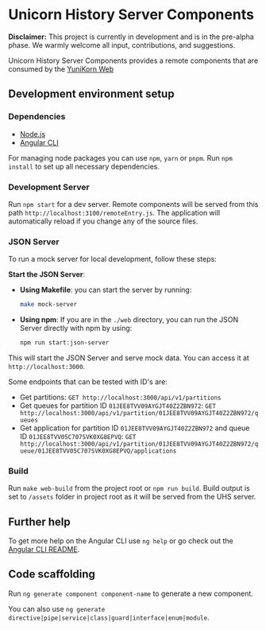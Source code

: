 # Unicorn History Server Components

**Disclaimer:** This project is currently in development and is in the pre-alpha phase. We warmly welcome all input, contributions, and suggestions.

Unicorn History Server Components provides a remote components that are consumed by the [YuniKorn Web](https://github.com/G-Research/yunikorn-web/)

## Development environment setup
### Dependencies

- [Node.js](https://nodejs.org/en/)
- [Angular CLI](https://github.com/angular/angular-cli)

For managing node packages you can use `npm`, `yarn` or `pnpm`. Run `npm install` to set up all necessary dependencies.

### Development Server

Run `npm start` for a dev server. Remote components will be served from this path `http://localhost:3100/remoteEntry.js`. The application will automatically reload if you change any of the source files.

### JSON Server

To run a mock server for local development, follow these steps:

**Start the JSON Server**:

- **Using Makefile**: you can start the server by running:
  ```sh
  make mock-server
  ```

- **Using npm**: If you are in the `./web` directory, you can run the JSON Server directly with npm by using:
  ```sh
  npm run start:json-server
  ```

This will start the JSON Server and serve mock data. You can access it at `http://localhost:3000`.

Some endpoints that can be tested with ID's are:

- Get partitions: `GET http://localhost:3000/api/v1/partitions`
- Get queues for partition ID `01JEE8TVV09AYGJT40Z2ZBN972`: `GET http://localhost:3000/api/v1/partition/01JEE8TVV09AYGJT40Z2ZBN972/queues`
- Get application for partition ID `01JEE8TVV09AYGJT40Z2ZBN972` and queue ID `01JEE8TVV05C707SVK0XG8EPVQ`: `GET http://localhost:3000/api/v1/partition/01JEE8TVV09AYGJT40Z2ZBN972/queue/01JEE8TVV05C707SVK0XG8EPVQ/applications`

### Build

Run `make web-build` from the project root or `npm run build`. Build output is set to `/assets` folder in project root as it will be served from the UHS server.

## Further help
To get more help on the Angular CLI use `ng help` or go check out the [Angular CLI README](https://github.com/angular/angular-cli/blob/master/README.md).

## Code scaffolding
Run `ng generate component component-name` to generate a new component.

You can also use `ng generate directive|pipe|service|class|guard|interface|enum|module`.
